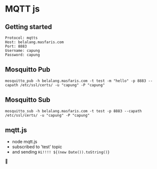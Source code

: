 # MQTT js

## Getting started
```
Protocol: mqtts
Host: belalang.masfaris.com
Port: 8883
Username: capung
Password: capung
```

## Mosquitto Pub
```
mosquitto_pub -h belalang.masfaris.com -t test -m "hello" -p 8883 --capath /etc/ssl/certs/ -u "capung" -P "capung"
```

## Mosquitto Sub
```
mosquitto_sub -h belalang.masfaris.com -t test -p 8883 --capath /etc/ssl/certs/ -u "capung" -P "capung"
```

## mqtt.js
- node mqtt.js
- subscribed to 'test' topic
- and sending `Hi!!!! ${(new Date()).toString()}`


:rocket:
